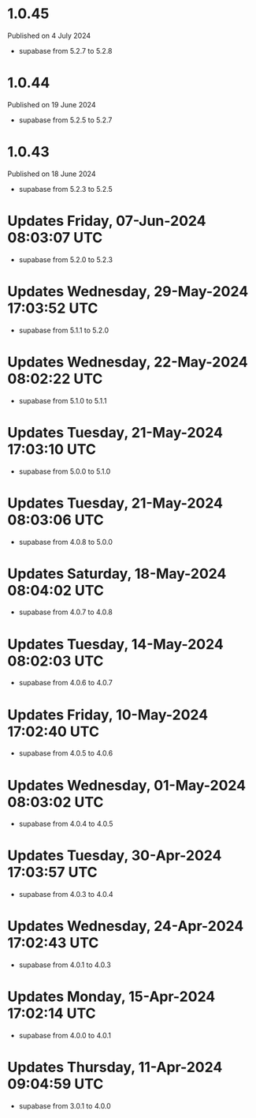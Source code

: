 # 1.0.45

Published on 4 July 2024

- supabase from 5.2.7 to 5.2.8

# 1.0.44

Published on 19 June 2024

- supabase from 5.2.5 to 5.2.7

# 1.0.43

Published on 18 June 2024

- supabase from 5.2.3 to 5.2.5

# Updates Friday, 07-Jun-2024 08:03:07 UTC
- supabase from 5.2.0 to 5.2.3

# Updates Wednesday, 29-May-2024 17:03:52 UTC
- supabase from 5.1.1 to 5.2.0

# Updates Wednesday, 22-May-2024 08:02:22 UTC
- supabase from 5.1.0 to 5.1.1

# Updates Tuesday, 21-May-2024 17:03:10 UTC
- supabase from 5.0.0 to 5.1.0

# Updates Tuesday, 21-May-2024 08:03:06 UTC
- supabase from 4.0.8 to 5.0.0

# Updates Saturday, 18-May-2024 08:04:02 UTC
- supabase from 4.0.7 to 4.0.8

# Updates Tuesday, 14-May-2024 08:02:03 UTC
- supabase from 4.0.6 to 4.0.7

# Updates Friday, 10-May-2024 17:02:40 UTC
- supabase from 4.0.5 to 4.0.6

# Updates Wednesday, 01-May-2024 08:03:02 UTC
- supabase from 4.0.4 to 4.0.5

# Updates Tuesday, 30-Apr-2024 17:03:57 UTC
- supabase from 4.0.3 to 4.0.4

# Updates Wednesday, 24-Apr-2024 17:02:43 UTC
- supabase from 4.0.1 to 4.0.3

# Updates Monday, 15-Apr-2024 17:02:14 UTC
- supabase from 4.0.0 to 4.0.1

# Updates Thursday, 11-Apr-2024 09:04:59 UTC
- supabase from 3.0.1 to 4.0.0

